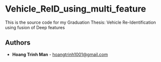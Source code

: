 # Vehicle_ReID_using_multi_feature

This is the source code for my Graduation Thesis: Vehicle Re-Identification using fusion of Deep features

## Authors

* **Hoang Trinh Man** - hoangtrinh1001@gmail.com


